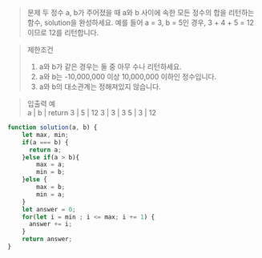 >  문제
> 두 정수 a, b가 주어졌을 때 a와 b 사이에 속한 모든 정수의 합을 리턴하는 함수, solution을 완성하세요.
> 예를 들어 a = 3, b = 5인 경우, 3 + 4 + 5 = 12이므로 12를 리턴합니다.  

> 제한조건
>
> 1. a와 b가 같은 경우는 둘 중 아무 수나 리턴하세요.  
> 2. a와 b는 -10,000,000 이상 10,000,000 이하인 정수입니다.  
> 3. a와 b의 대소관계는 정해져있지 않습니다.  

>  입출력 예  
> a | b | return
> 3 | 5 | 12
> 3 | 3 | 3
> 5 | 3 | 12

``` javascript
function solution(a, b) {
    let max, min;
    if(a === b) {
      return a;
    }else if(a > b){
        max = a;
        min = b;
    }else {
        max = b;
        min = a;
    }
    let answer = 0;
    for(let i = min ; i <= max; i += 1) {
      answer += i;
    }
    return answer;
}
```

